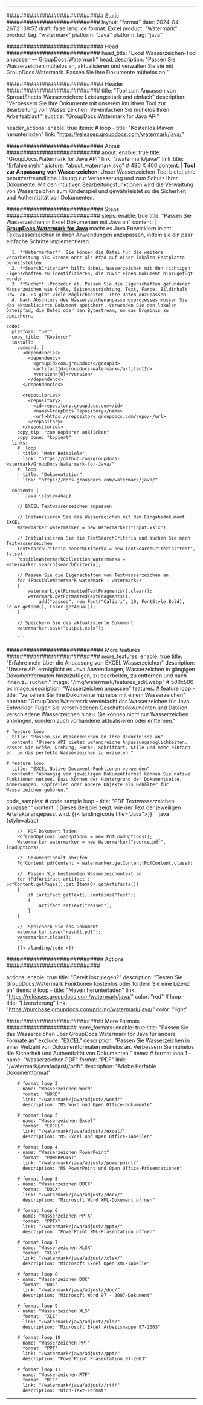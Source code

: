 
---
############################# Static ############################
layout: "format"
date:  2024-04-26T21:38:57
draft: false
lang: de
format: Excel
product: "Watermark"
product_tag: "watermark"
platform: "Java"
platform_tag: "java"

############################# Head ############################
head_title: "Excel Wasserzeichen-Tool anpassen — GroupDocs.Watermark"
head_description: "Passen Sie Wasserzeichen mühelos an, aktualisieren und verwalten Sie sie mit GroupDocs.Watermark. Passen Sie Ihre Dokumente mühelos an."

############################# Header ############################
title: "Tool zum Anpassen von SpreadSheets-Wasserzeichen: Leistungsstark und einfach" 
description: "Verbessern Sie Ihre Dokumente mit unserem intuitiven Tool zur Bearbeitung von Wasserzeichen. Vereinfachen Sie mühelos Ihren Arbeitsablauf."
subtitle: "GroupDocs.Watermark for Java API" 

header_actions:
  enable: true
  items:
    #  loop
    - title: "Kostenlos Maven herunterladen"
      link: "https://releases.groupdocs.com/watermark/java/"
      
############################# About ############################
about:
    enable: true
    title: "GroupDocs.Watermark for Java API"
    link: "/watermark/java/"
    link_title: "Erfahre mehr"
    picture: "about_watermark.svg" # 480 X 400
    content: |
       **Tool zur Anpassung von Wasserzeichen**: Unser Wasserzeichen-Tool bietet eine benutzerfreundliche Lösung zur Verbesserung und zum Schutz Ihrer Dokumente. Mit den intuitiven Bearbeitungsfunktionen wird die Verwaltung von Wasserzeichen zum Kinderspiel und gewährleistet so die Sicherheit und Authentizität von Dokumenten.

############################# Steps ############################
steps:
    enable: true
    title: "Passen Sie Wasserzeichen in Excel Dokumenten mit Java an"
    content: |
      **[GroupDocs.Watermark for Java](https://products.groupdocs.com/watermark/java/)** macht es Java Entwicklern leicht, Textwasserzeichen in ihren Anwendungen anzupassen, indem sie ein paar einfache Schritte implementieren:
      
      1. **Watermarker**. Sie können die Datei für die weitere Verarbeitung als Stream oder als Pfad auf einer lokalen Festplatte bereitstellen.
      2. **SearchCriteria** hilft dabei, Wasserzeichen mit den richtigen Eigenschaften zu identifizieren, die zuvor einem Dokument hinzugefügt wurden.
      3. **Suche** -Prozedur ab. Passen Sie die Eigenschaften gefundener Wasserzeichen wie Größe, Seitenausrichtung, Text, Farbe, Bildinhalt usw. an. Es gibt viele Möglichkeiten, Ihre Daten anzupassen.
      4. Nach Abschluss des Wasserzeichenanpassungsprozesses müssen Sie das aktualisierte Dokument speichern. Verwenden Sie den lokalen Dateipfad, die Datei oder den Bytestream, um das Ergebnis zu speichern.
   
    code:
      platform: "net"
      copy_title: "Kopieren"
      install:
        command: |
          <dependencies>
            <dependency>
              <groupId>com.groupdocs</groupId>
              <artifactId>groupdocs-watermark</artifactId>
              <version>{0}</version>
            </dependency>
          </dependencies>

          <repositories>
            <repository>
              <id>repository.groupdocs.com</id>
              <name>GroupDocs Repository</name>
              <url>https://repository.groupdocs.com/repo/</url>
            </repository>
          </repositories>
        copy_tip: "zum Kopieren anklicken"
        copy_done: "kopiert"
      links:
        #  loop
        - title: "Mehr Beispiele"
          link: "https://github.com/groupdocs-watermark/GroupDocs.Watermark-for-Java/"
        #  loop
        - title: "Dokumentation"
          link: "https://docs.groupdocs.com/watermark/java/"
          
      content: |
        ```java {style=abap}

        // EXCEL Textwasserzeichen anpassen

        // Instanziieren Sie das Wasserzeichen mit dem Eingabedokument EXCEL
        Watermarker watermarker = new Watermarker("input.xslx");

        // Initialisieren Sie die TextSearchCriteria und suchen Sie nach Textwasserzeichen
        TextSearchCriteria searchCriteria = new TextSearchCriteria("test", false);
        PossibleWatermarkCollection watermarks = watermarker.search(searchCriteria);
        
        // Passen Sie die Eigenschaften von Textwasserzeichen an
        for (PossibleWatermark watermark : watermarks)
        {
            watermark.getFormattedTextFragments().clear();
            watermark.getFormattedTextFragments().
                add("passed", new Font("Calibri", 19, FontStyle.Bold), Color.getRed(), Color.getAqua());
        }

        // Speichern Sie das aktualisierte Dokument
        watermarker.save("output.xslx");
        
        ```            
        
############################# More features ############################
more_features:
  enable: true
  title: "Erfahre mehr über die Anpassung von EXCEL Wasserzeichen"
  description: "Unsere API ermöglicht es Java Anwendungen, Wasserzeichen in gängigen Dokumentformaten hinzuzufügen, zu bearbeiten, zu entfernen und nach ihnen zu suchen."
  image: "/img/watermark/features_edit.webp" # 500x500 px
  image_description: "Wasserzeichen anpassen"
  features:
    # feature loop
    - title: "Versehen Sie Ihre Dokumente mühelos mit einem Wasserzeichen"
      content: "GroupDocs.Watermark vereinfacht das Wasserzeichen für Java Entwickler. Fügen Sie verschiedenen Geschäftsdokumenten und Dateien verschiedene Wasserzeichen hinzu. Sie können nicht nur Wasserzeichen anbringen, sondern auch vorhandene aktualisieren oder entfernen."

    # feature loop
    - title: "Passen Sie Wasserzeichen an Ihre Bedürfnisse an"
      content: "Unsere API bietet umfangreiche Anpassungsmöglichkeiten. Passen Sie Größe, Drehung, Farbe, Schriftart, Stile und mehr einfach an, um das perfekte Wasserzeichen zu erzielen."

    # feature loop
    - title: "EXCEL Native Document-Funktionen verwenden"
      content: "Abhängig vom jeweiligen Dokumentformat können Sie native Funktionen nutzen. Dazu können der Hintergrund der Dokumentseite, Anmerkungen, Kopfzeilen oder andere Objekte als Behälter für Wasserzeichen gehören."
      
  code_samples:
    # code sample loop
    - title: "PDF Textwasserzeichen anpassen"
      content: |
        Dieses Beispiel zeigt, wie der Text der jeweiligen Artefakte angepasst wird.
        {{< landing/code title="Java">}}
        ```java {style=abap}
        
        //  PDF Dokument laden
        PdfLoadOptions loadOptions = new PdfLoadOptions();
        Watermarker watermarker = new Watermarker("source.pdf", loadOptions);

        //  Dokumentinhalt abrufen
        PdfContent pdfContent = watermarker.getContent(PdfContent.class);

        //  Passen Sie bestimmten Wasserzeichentext an
        for (PdfArtifact artifact : pdfContent.getPages().get_Item(0).getArtifacts())
        {
            if (artifact.getText().contains("Test"))
            {
                artifact.setText("Passed");
            }
        }

        //  Speichern Sie das Dokument
        watermarker.save("result.pdf");
        watermarker.close();
        ```
        {{< /landing/code >}}


############################# Actions ############################

actions:
  enable: true
  title: "Bereit loszulegen?"
  description: "Testen Sie GroupDocs.Watermark Funktionen kostenlos oder fordern Sie eine Lizenz an"
  items:
    #  loop
    - title: "Maven herunterladen"
      link: "https://releases.groupdocs.com/watermark/java/"
      color: "red"
        #  loop
    - title: "Lizenzierung"
      link: "https://purchase.groupdocs.com/pricing/watermark/java/"
      color: "light"


############################# More Formats #####################
more_formats:
    enable: true
    title: "Passen Sie das Wasserzeichen über GroupDocs.Watermark for Java für andere Formate an"
    exclude: "EXCEL"
    description: "Passen Sie Wasserzeichen in einer Vielzahl von Dokumentformaten mühelos an. Verbessern Sie mühelos die Sicherheit und Authentizität von Dokumenten."
    items: 
        # format loop 1
        - name: "Wasserzeichen PDF"
          format: "PDF"
          link: "/watermark/java/adjust//pdf/"
          description: "Adobe Portable Dokumentformat"

        # format loop 2
        - name: "Wasserzeichen Word"
          format: "WORD"
          link: "/watermark/java/adjust//word/"
          description: "MS Word und Open Office-Dokumente"
          
        # format loop 3
        - name: "Wasserzeichen Excel"
          format: "EXCEL"
          link: "/watermark/java/adjust//excel/"
          description: "MS Excel und Open Office-Tabellen"

        # format loop 4
        - name: "Wasserzeichen PowerPoint"
          format: "POWERPOINT"
          link: "/watermark/java/adjust//powerpoint/"
          description: "MS PowerPoint und Open Office-Präsentationen"

        # format loop 5
        - name: "Wasserzeichen DOCX"
          format: "DOCX"
          link: "/watermark/java/adjust//docx/"
          description: "Microsoft Word XML-Dokument öffnen"
          
        # format loop 6
        - name: "Wasserzeichen PPTX"
          format: "PPTX"
          link: "/watermark/java/adjust//pptx/"
          description: "PowerPoint XML-Präsentation öffnen"
          
        # format loop 7
        - name: "Wasserzeichen XLSX"
          format: "XLSX"
          link: "/watermark/java/adjust//xlsx/"
          description: "Microsoft Excel Open XML-Tabelle"

        # format loop 8
        - name: "Wasserzeichen DOC"
          format: "DOC"
          link: "/watermark/java/adjust//doc/"
          description: "Microsoft Word 97 - 2007-Dokument"

        # format loop 9
        - name: "Wasserzeichen XLS"
          format: "XLS"
          link: "/watermark/java/adjust//xls/"
          description: "Microsoft Excel Arbeitsmappe 97-2003"

        # format loop 10
        - name: "Wasserzeichen PPT"
          format: "PPT"
          link: "/watermark/java/adjust//ppt/"
          description: "PowerPoint Präsentation 97-2003"

        # format loop 11
        - name: "Wasserzeichen RTF"
          format: "RTF"
          link: "/watermark/java/adjust//rtf/"
          description: "Rich-Text-Format"

---